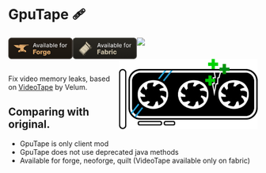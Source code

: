 # GpuTape 🩹

<img align="left" width="130" src="https://github.com/intergrav/devins-badges/blob/v3/assets/cozy/supported/forge_vector.svg">
<img align="left" width="130" src="https://github.com/intergrav/devins-badges/blob/v3/assets/cozy/supported/fabric_64h.png">
<img align="left" width="130" src="https://github.com/intergrav/devins-badges/blob/v3/assets/cozy/supported/quilt_64h.png">
<img align="right" width="280" src="src/main/resources/logo.png">

<br />
<br />
<br />

Fix video memory leaks, based on [VideoTape](https://modrinth.com/mod/videotape/versions) by Velum.

## Comparing with original.

- GpuTape is only client mod
- GpuTape does not use deprecated java methods
- Available for forge, neoforge, quilt (VideoTape available only on fabric)
